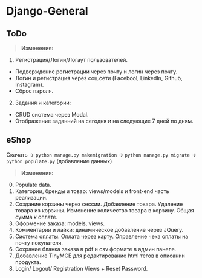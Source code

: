 # Django-General

## ToDo
> **Изменения:**
1. Регистрация/Логин/Логаут пользователей. 
- Подверждение регистрации через почту и логин через почту.
- Логин и регистрация через соц.сети (Facebool, LinkedIn, Github, Instagram).
- Сброс пароля. 
2. Задания и категории:
- CRUD система через Modal.
- Отображение заданний на сегодня и на следующие 7 дней по дням.

## eShop 
Скачать -> ```python manage.py makemigration``` -> ```python manage.py migrate``` -> ```python populate.py``` (добавление данных) 
> **Изменения:**
0.  Populate data.
1.  Категории, бренды и товар: views/models и front-end часть реализации.
2.  Создание корзины через сессии. Добавление товара. Удаление товара из корзины. Изменение количество товара в корзину. Общая сумма к оплате.
3.  Оформение заказа: models, views. 
4.  Комментарии и лайки: динамическое добавление через JQuery.
5.  Система оплаты. Оплата через карту. Оправление чека оплаты на почту покупателя.
6.  Сохрание бланка заказа в pdf и csv формате в админ панеле.
7.  Добавление TinyMCE для редактирование html тегов в описании продукта.
8.  Login/ Logout/ Registration Views + Reset Password.
